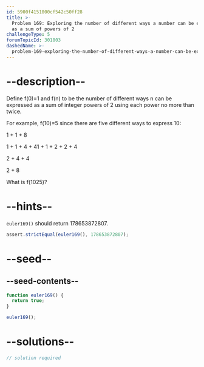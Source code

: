 ```yaml
---
id: 5900f4151000cf542c50ff28
title: >-
  Problem 169: Exploring the number of different ways a number can be expressed
  as a sum of powers of 2
challengeType: 5
forumTopicId: 301803
dashedName: >-
  problem-169-exploring-the-number-of-different-ways-a-number-can-be-expressed-as-a-sum-of-powers-of-2
---
```


# --description--

Define f(0)=1 and f(n) to be the number of different ways n can be expressed as a sum of integer powers of 2 using each power no more than twice.

For example, f(10)=5 since there are five different ways to express 10:

1 + 1 + 8

1 + 1 + 4 + 41 + 1 + 2 + 2 + 4

2 + 4 + 4

2 + 8

What is f(1025)?

# --hints--

`euler169()` should return 178653872807.

```js
assert.strictEqual(euler169(), 178653872807);
```

# --seed--

## --seed-contents--

```js
function euler169() {
  return true;
}

euler169();
```

# --solutions--

```js
// solution required
```
